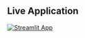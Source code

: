 ## Live Application
[![Streamlit App](https://static.streamlit.io/badges/streamlit_badge_green.svg)](https://whatsapp-chat-analysis-mybrgpiw7ansxiggsd8qs5.streamlit.app/)
